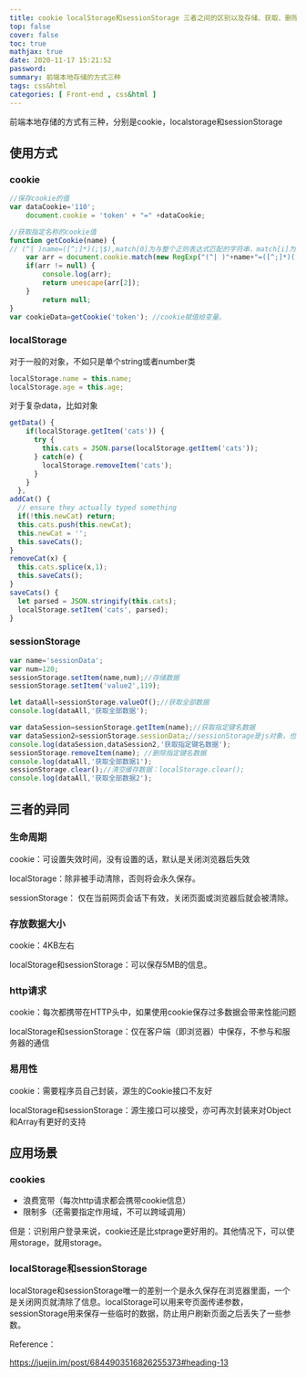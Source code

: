 ```yaml
---
title: cookie localStorage和sessionStorage 三者之间的区别以及存储、获取、删除等使用方式
top: false
cover: false
toc: true
mathjax: true
date: 2020-11-17 15:21:52
password:
summary: 前端本地存储的方式三种
tags: css&html
categories: [ Front-end , css&html ]
---
```


前端本地存储的方式有三种，分别是cookie，localstorage和sessionStorage 

## 使用方式

### cookie

```js
//保存cookie的值 
var dataCookie='110';
    document.cookie = 'token' + "=" +dataCookie; 

//获取指定名称的cookie值
function getCookie(name) { 
// (^| )name=([^;]*)(;|$),match[0]为与整个正则表达式匹配的字符串，match[i]为正则表达式捕获数组相匹配的数组；
    var arr = document.cookie.match(new RegExp("(^| )"+name+"=([^;]*)(;|$)"));
    if(arr != null) {
        console.log(arr);
        return unescape(arr[2]);
    }
        return null;
}
var cookieData=getCookie('token'); //cookie赋值给变量。
```

### localStorage

对于一般的对象，不如只是单个string或者number类
```js
localStorage.name = this.name;      
localStorage.age = this.age;
```
对于复杂data，比如对象

```js
getData() {
    if(localStorage.getItem('cats')) {
      try {
        this.cats = JSON.parse(localStorage.getItem('cats'));
      } catch(e) {
        localStorage.removeItem('cats');
      }
    }
  }, 
addCat() {
  // ensure they actually typed something
  if(!this.newCat) return;
  this.cats.push(this.newCat);
  this.newCat = '';
  this.saveCats();
}
removeCat(x) {
  this.cats.splice(x,1);
  this.saveCats();
}
saveCats() {
  let parsed = JSON.stringify(this.cats);
  localStorage.setItem('cats', parsed);
}
```
### sessionStorage

```js
var name='sessionData';
var num=120;
sessionStorage.setItem(name,num);//存储数据
sessionStorage.setItem('value2',119);

let dataAll=sessionStorage.valueOf();//获取全部数据
console.log(dataAll,'获取全部数据');

var dataSession=sessionStorage.getItem(name);//获取指定键名数据
var dataSession2=sessionStorage.sessionData;//sessionStorage是js对象，也可以使用key的方式来获取值
console.log(dataSession,dataSession2,'获取指定键名数据');
sessionStorage.removeItem(name); //删除指定键名数据
console.log(dataAll,'获取全部数据1');
sessionStorage.clear();//清空缓存数据：localStorage.clear();
console.log(dataAll,'获取全部数据2');  
```



## 三者的异同

### 生命周期

cookie：可设置失效时间，没有设置的话，默认是关闭浏览器后失效

localStorage：除非被手动清除，否则将会永久保存。

sessionStorage： 仅在当前网页会话下有效，关闭页面或浏览器后就会被清除。

### 存放数据大小

cookie：4KB左右

localStorage和sessionStorage：可以保存5MB的信息。

### http请求

cookie：每次都携带在HTTP头中，如果使用cookie保存过多数据会带来性能问题

localStorage和sessionStorage：仅在客户端（即浏览器）中保存，不参与和服务器的通信

### 易用性

cookie：需要程序员自己封装，源生的Cookie接口不友好

localStorage和sessionStorage：源生接口可以接受，亦可再次封装来对Object和Array有更好的支持

## 应用场景

### cookies

- 浪费宽带（每次http请求都会携带cookie信息）
- 限制多（还需要指定作用域，不可以跨域调用）

但是：识别用户登录来说，cookie还是比stprage更好用的。其他情况下，可以使用storage，就用storage。

### localStorage和sessionStorage

localStorage和sessionStorage唯一的差别一个是永久保存在浏览器里面，一个是关闭网页就清除了信息。localStorage可以用来夸页面传递参数，sessionStorage用来保存一些临时的数据，防止用户刷新页面之后丢失了一些参数。

 

Reference：

https://juejin.im/post/6844903516826255373#heading-13